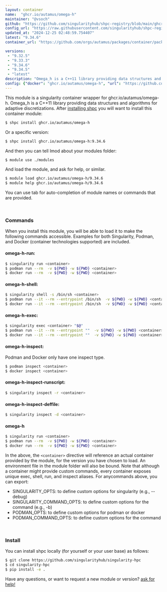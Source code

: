 ```yaml
---
layout: container
name:  "ghcr.io/autamus/omega-h"
maintainer: "@vsoch"
github: "https://github.com/singularityhub/shpc-registry/blob/main/ghcr.io/autamus/omega-h/container.yaml"
config_url: "https://raw.githubusercontent.com/singularityhub/shpc-registry/main/ghcr.io/autamus/omega-h/container.yaml"
updated_at: "2024-12-25 02:48:59.754407"
latest: "9.34.6"
container_url: "https://github.com/orgs/autamus/packages/container/package/omega-h"

versions:
 - "9.32.5"
 - "9.33.3"
 - "9.34.6"
 - "9.34.5"
 - "latest"
description: "Omega_h is a C++11 library providing data structures and algorithms for adaptive discretizations."
config: {"docker": "ghcr.io/autamus/omega-h", "url": "https://github.com/orgs/autamus/packages/container/package/omega-h", "maintainer": "@vsoch", "description": "Omega_h is a C++11 library providing data structures and algorithms for adaptive discretizations.", "latest": {"9.34.6": "sha256:02def9b6a5c0f9aba1e538b8a36f8c31b5e6638af68462008b3aab1cd240a389"}, "tags": {"9.32.5": "sha256:34ff23ca78005b63181955a9d1e8eec9e7b95238a06e68b5b86892f1d62ac711", "9.33.3": "sha256:badd22d17ca9060051b7d44652cad72516c796edc7450d8560c35318c7bd014d", "9.34.6": "sha256:02def9b6a5c0f9aba1e538b8a36f8c31b5e6638af68462008b3aab1cd240a389", "9.34.5": "sha256:8b2ea55ac9427dd0b9a55e1bc705e68091146a7157d7f6a27ce1ad554e874e13", "latest": "sha256:02def9b6a5c0f9aba1e538b8a36f8c31b5e6638af68462008b3aab1cd240a389"}}
---
```


This module is a singularity container wrapper for ghcr.io/autamus/omega-h.
Omega_h is a C++11 library providing data structures and algorithms for adaptive discretizations.
After [installing shpc](#install) you will want to install this container module:


```bash
$ shpc install ghcr.io/autamus/omega-h
```

Or a specific version:

```bash
$ shpc install ghcr.io/autamus/omega-h:9.34.6
```

And then you can tell lmod about your modules folder:

```bash
$ module use ./modules
```

And load the module, and ask for help, or similar.

```bash
$ module load ghcr.io/autamus/omega-h/9.34.6
$ module help ghcr.io/autamus/omega-h/9.34.6
```

You can use tab for auto-completion of module names or commands that are provided.

<br>

### Commands

When you install this module, you will be able to load it to make the following commands accessible.
Examples for both Singularity, Podman, and Docker (container technologies supported) are included.

#### omega-h-run:

```bash
$ singularity run <container>
$ podman run --rm  -v ${PWD} -w ${PWD} <container>
$ docker run --rm  -v ${PWD} -w ${PWD} <container>
```

#### omega-h-shell:

```bash
$ singularity shell -s /bin/sh <container>
$ podman run --it --rm --entrypoint /bin/sh  -v ${PWD} -w ${PWD} <container>
$ docker run --it --rm --entrypoint /bin/sh  -v ${PWD} -w ${PWD} <container>
```

#### omega-h-exec:

```bash
$ singularity exec <container> "$@"
$ podman run --it --rm --entrypoint ""  -v ${PWD} -w ${PWD} <container> "$@"
$ docker run --it --rm --entrypoint ""  -v ${PWD} -w ${PWD} <container> "$@"
```

#### omega-h-inspect:

Podman and Docker only have one inspect type.

```bash
$ podman inspect <container>
$ docker inspect <container>
```

#### omega-h-inspect-runscript:

```bash
$ singularity inspect -r <container>
```

#### omega-h-inspect-deffile:

```bash
$ singularity inspect -d <container>
```



#### omega-h

```bash
$ singularity run <container>
$ podman run --rm  -v ${PWD} -w ${PWD} <container>
$ docker run --rm  -v ${PWD} -w ${PWD} <container>
```


In the above, the `<container>` directive will reference an actual container provided
by the module, for the version you have chosen to load. An environment file in the
module folder will also be bound. Note that although a container
might provide custom commands, every container exposes unique exec, shell, run, and
inspect aliases. For anycommands above, you can export:

 - SINGULARITY_OPTS: to define custom options for singularity (e.g., --debug)
 - SINGULARITY_COMMAND_OPTS: to define custom options for the command (e.g., -b)
 - PODMAN_OPTS: to define custom options for podman or docker
 - PODMAN_COMMAND_OPTS: to define custom options for the command

<br>

### Install

You can install shpc locally (for yourself or your user base) as follows:

```bash
$ git clone https://github.com/singularityhub/singularity-hpc
$ cd singularity-hpc
$ pip install -e .
```

Have any questions, or want to request a new module or version? [ask for help!](https://github.com/singularityhub/singularity-hpc/issues)